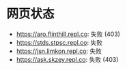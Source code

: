 # 网页状态
- https://aro.flinthill.repl.co: 失败 (403)
- https://stds.stpsc.repl.co: 失败
- https://jsn.limkon.repl.co: 失败
- https://ask.skzey.repl.co: 失败 (403)
